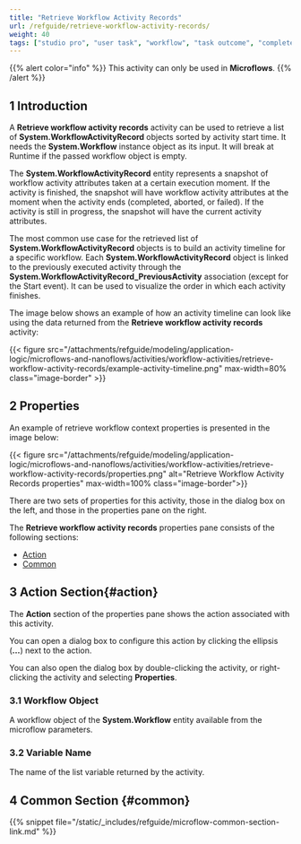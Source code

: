 ```yaml
---
title: "Retrieve Workflow Activity Records"
url: /refguide/retrieve-workflow-activity-records/
weight: 40
tags: ["studio pro", "user task", "workflow", "task outcome", "complete task"]
---
```


{{% alert color="info" %}}
This activity can only be used in **Microflows**.
{{% /alert %}}

## 1 Introduction

A **Retrieve workflow activity records** activity can be used to retrieve a list of **System.WorkflowActivityRecord** objects sorted by activity start time. It needs the **System.Workflow** instance object as its input. It will break at Runtime if the passed workflow object is empty.

The **System.WorkflowActivityRecord** entity represents a snapshot of workflow activity attributes taken at a certain execution moment. If the activity is finished, the snapshot will have workflow activity attributes at the moment when the activity ends (completed, aborted, or failed). If the activity is still in progress, the snapshot will have the current activity attributes. 

The most common use case for the retrieved list of **System.WorkflowActivityRecord** objects is to build an activity timeline for a specific workflow. Each **System.WorkflowActivityRecord** object is linked to the previously executed activity through the **System.WorkflowActivityRecord_PreviousActivity** association (except for the Start event). It can be used to visualize the order in which each activity finishes.

The image below shows an example of how an activity timeline can look like using the data returned from the **Retrieve workflow activity records** activity:

{{< figure src="/attachments/refguide/modeling/application-logic/microflows-and-nanoflows/activities/workflow-activities/retrieve-workflow-activity-records/example-activity-timeline.png" max-width=80% class="image-border" >}}

## 2 Properties

An example of retrieve workflow context properties is presented in the image below:

{{< figure src="/attachments/refguide/modeling/application-logic/microflows-and-nanoflows/activities/workflow-activities/retrieve-workflow-activity-records/properties.png" alt="Retrieve Workflow Activity Records properties" max-width=100% class="image-border">}}

There are two sets of properties for this activity, those in the dialog box on the left, and those in the properties pane on the right.

The **Retrieve workflow activity records** properties pane consists of the following sections:

* [Action](#action)
* [Common](#common)

## 3 Action Section{#action}

The **Action** section of the properties pane shows the action associated with this activity.

You can open a dialog box to configure this action by clicking the ellipsis (**…**) next to the action.

You can also open the dialog box by double-clicking the activity, or right-clicking the activity and selecting **Properties**.

### 3.1 Workflow Object

A workflow object of the **System.Workflow** entity available from the microflow parameters. 

### 3.2 Variable Name

The name of the list variable returned by the activity.

## 4 Common Section {#common}

{{% snippet file="/static/_includes/refguide/microflow-common-section-link.md" %}}
